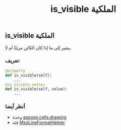 ﻿---
title: is_visible الملكية
second_title: Aspose.Cells for Python via .NET API المراجع
description:
type: docs
weight: 60
url: /ar/python-net/aspose.cells.drawing/msolineformathelper/is_visible/
is_root: false
---
##  is_visible الملكية

يشير إلى ما إذا كان الكائن مرئيًا أم لا.
###  تعريف:
```python
@property
def is_visible(self):
    ...
@is_visible.setter
def is_visible(self, value):
    ...
```

###  أنظر أيضا
* وحدة [aspose.cells.drawing](../../)
* فئة [MsoLineFormatHelper](/cells/ar/python-net/aspose.cells.drawing/msolineformathelper)

